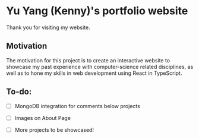 # Yu Yang (Kenny)'s portfolio website

Thank you for visiting my website.

## Motivation

The motivation for this project is to create an interactive website to showcase my past experience with computer-science related disciplines, as well as to hone my skills in web development using React in TypeScript.

## To-do:

- [ ] MongoDB integration for comments below projects
- [ ] Images on About Page
- [ ] More projects to be showcased!


